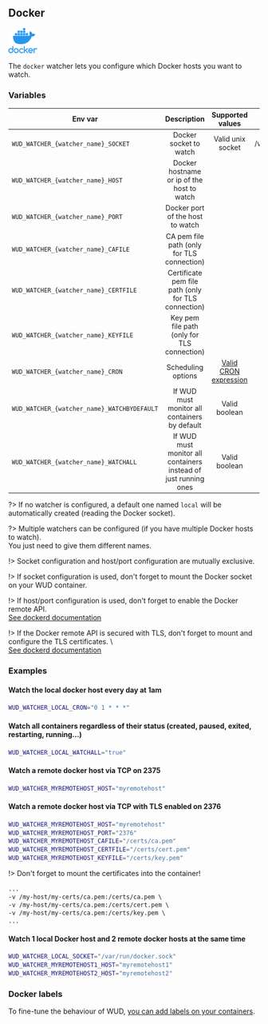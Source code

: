 ## Docker
![logo](docker.png)

The ```docker``` watcher lets you configure which Docker hosts you want to watch.

### Variables

| Env var                                     | Description                                                     | Supported values                                   | Default value          |
| ------------------------------------------- |:---------------------------------------------------------------:|:--------------------------------------------------:|:----------------------:| 
| `WUD_WATCHER_{watcher_name}_SOCKET`         | Docker socket to watch                                          | Valid unix socket                                  | /var/run/docker.sock   |
| `WUD_WATCHER_{watcher_name}_HOST`           | Docker hostname or ip of the host to watch                      |                                                    |                        |
| `WUD_WATCHER_{watcher_name}_PORT`           | Docker port of the host to watch                                |                                                    | 2375                   |
| `WUD_WATCHER_{watcher_name}_CAFILE`         | CA pem file path (only for TLS connection)                      |                                                    |                        |
| `WUD_WATCHER_{watcher_name}_CERTFILE`       | Certificate pem file path (only for TLS connection)             |                                                    |                        |
| `WUD_WATCHER_{watcher_name}_KEYFILE`        | Key pem file path (only for TLS connection)                     |                                                    |                        |
| `WUD_WATCHER_{watcher_name}_CRON`           | Scheduling options                                              | [Valid CRON expression](https://crontab.guru/)     | 0 * * * * (every hour) |
| `WUD_WATCHER_{watcher_name}_WATCHBYDEFAULT` | If WUD must monitor all containers by default                   | Valid boolean                                      | true                   |
| `WUD_WATCHER_{watcher_name}_WATCHALL`       | If WUD must monitor all containers instead of just running ones | Valid boolean                                      | false                  |

?> If no watcher is configured, a default one named `local` will be automatically created (reading the Docker socket).

?> Multiple watchers can be configured (if you have multiple Docker hosts to watch).  
You just need to give them different names.

!> Socket configuration and host/port configuration are mutually exclusive.

!> If socket configuration is used, don't forget to mount the Docker socket on your WUD container.

!> If host/port configuration is used, don't forget to enable the Docker remote API. \
[See dockerd documentation](https://docs.docker.com/engine/reference/commandline/dockerd/#description)

!> If the Docker remote API is secured with TLS, don't forget to mount and configure the TLS certificates. \  
[See dockerd documentation](https://docs.docker.com/engine/security/protect-access/#use-tls-https-to-protect-the-docker-daemon-socket)

### Examples

#### Watch the local docker host every day at 1am

```bash
WUD_WATCHER_LOCAL_CRON="0 1 * * *"
```

#### Watch all containers regardless of their status (created, paused, exited, restarting, running...)

```bash
WUD_WATCHER_LOCAL_WATCHALL="true"
```

#### Watch a remote docker host via TCP on 2375

```bash
WUD_WATCHER_MYREMOTEHOST_HOST="myremotehost"
```

#### Watch a remote docker host via TCP with TLS enabled on 2376

```bash
WUD_WATCHER_MYREMOTEHOST_HOST="myremotehost"
WUD_WATCHER_MYREMOTEHOST_PORT="2376"
WUD_WATCHER_MYREMOTEHOST_CAFILE="/certs/ca.pem"
WUD_WATCHER_MYREMOTEHOST_CERTFILE="/certs/cert.pem"
WUD_WATCHER_MYREMOTEHOST_KEYFILE="/certs/key.pem"
```

!> Don't forget to mount the certificates into the container!

```
...
-v /my-host/my-certs/ca.pem:/certs/ca.pem \
-v /my-host/my-certs/ca.pem:/certs/cert.pem \
-v /my-host/my-certs/ca.pem:/certs/key.pem \
...
```

#### Watch 1 local Docker host and 2 remote docker hosts at the same time

```bash
WUD_WATCHER_LOCAL_SOCKET="/var/run/docker.sock"
WUD_WATCHER_MYREMOTEHOST1_HOST="myremotehost1"
WUD_WATCHER_MYREMOTEHOST2_HOST="myremotehost2"
```

### Docker labels
To fine-tune the behaviour of WUD, [you can add labels on your containers](watchers/labels).
